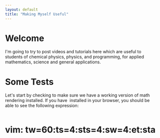 ```yaml
---
layout: default
title: "Making Myself Useful"
---
```


# Welcome
I'm going to try to post videos and tutorials here which are
useful to students of chemical physics, physics, and
programming, for applied mathematics, science and general
applications.

# Some Tests
Let's start by checking to make sure we have a working
version of math rendering installed. If you have <math display=inline>\LaTeX</math>
installed in your browser, you should be able to see the
following expression:

<math>
    \displaystyle u(x) = \int_\mathcal{D} g(x-y) u(y)\,dy
</math>

# vim: tw=60:ts=4:sts=4:sw=4:et:sta
